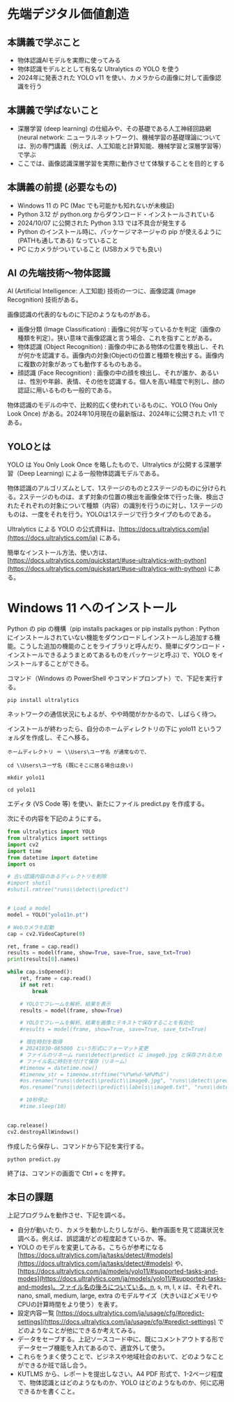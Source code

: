 # 先端デジタル価値創造

## 本講義で学ぶこと
- 物体認識AIモデルを実際に使ってみる
- 物体認識モデルととして有名な Ultralytics の YOLO を使う
- 2024年に発表された YOLO v11 を使い、カメラからの画像に対して画像認識を行う

## 本講義で学ばないこと
- 深層学習 (deep learning) の仕組みや、その基礎である人工神経回路網 (neural network: ニューラルネットワーク)、機械学習の基礎理論については、別の専門講義（例えば、人工知能と計算知能、機械学習と深層学習等）で学ぶ
- ここでは、画像認識深層学習を実際に動作させて体験することを目的とする

## 本講義の前提 (必要なもの)
- Windows 11 の PC (Mac でも可能かも知れないが未検証)
- Python 3.12 が python.org からダウンロード・インストールされている
- 2024/10/07 に公開された Python 3.13 では不具合が発生する
- Python のインストール時に、パッケージマネージャの pip が使えるように (PATHも通してある) なっていること
- PC にカメラがついていること (USBカメラでも良い)

## AI の先端技術～物体認識

AI (Artificial Intelligence: 人工知能) 技術の一つに、画像認識 (Image Recognition) 技術がある。

画像認識の代表的なものに下記のようなものがある。
- 画像分類 (Image Classification) : 画像に何が写っているかを判定（画像の種類を判定）。狭い意味で画像認識と言う場合、これを指すことがある。
- 物体認識 (Object Recognition) : 画像の中にある物体の位置を検出し、それが何かを認識する。画像内の対象(Object)の位置と種類を検出する。画像内に複数の対象があっても動作するものもある。
- 顔認識 (Face Recognition) : 画像の中の顔を検出し、それが誰か、あるいは、性別や年齢、表情、その他を認識する。個人を高い精度で判別し、顔の認証に用いるものも一般的である。

物体認識のモデルの中で、比較的広く使われているものに、YOLO (You Only Look Once) がある。2024年10月現在の最新版は、2024年に公開された v11 である。

## YOLOとは

YOLO は You Only Look Once を略したもので、Ultralytics が公開する深層学習（Deep Learning) による一般物体認識モデルである。

物体認識のアルゴリズムとして、1ステージのものと2ステージのものに分けられる。2ステージのものは、まず対象の位置の検出を画像全体で行った後、検出されたそれぞれの対象について種類（内容）の識別を行うのに対し、1ステージのものは、一度をそれを行う。YOLOは1ステージで行うタイプのものである。

Ultralytics による YOLO の公式資料は、[https://docs.ultralytics.com/ja](https://docs.ultralytics.com/ja) にある。

簡単なインストール方法、使い方は、[https://docs.ultralytics.com/quickstart/#use-ultralytics-with-python](https://docs.ultralytics.com/quickstart/#use-ultralytics-with-python) にある。

# Windows 11 へのインストール

Python の pip の機構（pip installs packages or pip installs python : Python にインストールされていない機能をダウンロードしインストールし追加する機能。こうした追加の機能のことをライブラリと呼んだり、簡単にダウンロード・インストールできるようまとめてあるものをパッケージと呼ぶ) で、YOLO をインストールすることができる。

コマンド（Windows の PowerShell やコマンドプロンプト）で、下記を実行する。

```
pip install ultralytics
```

ネットワークの通信状況にもよるが、やや時間がかかるので、しばらく待つ。

インストールが終わったら、自分のホームディレクトリの下に yolo11 というフォルダを作成し、そこへ移る。

```
ホームディレクトリ ＝ \\Users\ユーザ名 が通常なので、

cd \\Users\ユーザ名 (既にそこに居る場合は良い)

mkdir yolo11

cd yolo11
```

エディタ (VS Code 等) を使い、新たにファイル predict.py を作成する。

次にその内容を下記のようにする。
```python
from ultralytics import YOLO
from ultralytics import settings
import cv2
import time
from datetime import datetime
import os

# 古い認識内容のあるディレクトリを削除
#import shutil
#shutil.rmtree("runs\\detect\\predict")


# Load a model
model = YOLO("yolo11n.pt")

# Webカメラを起動
cap = cv2.VideoCapture(0)

ret, frame = cap.read()
results = model(frame, show=True, save=True, save_txt=True)
print(results[0].names)

while cap.isOpened():
    ret, frame = cap.read()
    if not ret:
        break

    # YOLOでフレームを解析、結果を表示
    results = model(frame, show=True)

    # YOLOでフレームを解析、結果を画像とテキストで保存することを有効化
    #results = model(frame, show=True, save=True, save_txt=True)

    # 現在時刻を取得
    # 20241030-085000 という形式にフォーマット変更
    # ファイルのリネーム runs\detect\predict に image0.jpg と保存されるため
    # ファイル名に時刻を付けて保存（リネーム）
    #timenow = datetime.now()
    #timenow_str = timenow.strftime("%Y%m%d-%H%M%S")
    #os.rename("runs\\detect\\predict\\image0.jpg", "runs\\detect\\predict\\" + timenow_str + ".jpg")
    #os.rename("runs\\detect\\predict\\labels\\image0.txt", "runs\\detect\\predict\\labels\\" + timenow_str + ".txt")

    # 10秒停止
    #time.sleep(10)
    

cap.release()
cv2.destroyAllWindows()
```

作成したら保存し、コマンドから下記を実行する。

```
python predict.py
```

終了は、コマンドの画面で Ctrl + c を押す。

## 本日の課題

上記プログラムを動作させ、下記を調べる。

- 自分が動いたり、カメラを動かしたりしながら、動作画面を見て認識状況を調べる。例えば、誤認識がどの程度起きているか、等。
- YOLO のモデルを変更してみる。こちらが参考になる[https://docs.ultralytics.com/ja/tasks/detect/#models](https://docs.ultralytics.com/ja/tasks/detect/#models) や、  [https://docs.ultralytics.com/ja/models/yolo11/#supported-tasks-and-modes](https://docs.ultralytics.com/ja/models/yolo11/#supported-tasks-and-modes)。ファイル名の後ろについている、n, s, m, l, x は、それぞれ、nano, small, medium, large, extra のモデルサイズ（大きいほどメモリやCPUの計算時間をより使う）を表す。
- 設定内容一覧 [https://docs.ultralytics.com/ja/usage/cfg/#predict-settings](https://docs.ultralytics.com/ja/usage/cfg/#predict-settings) でどのようなことが他にできるか考えてみる。
- データをセーブする。上記ソースコード中に、既にコメントアウトする形でデータセーブ機能を入れてあるので、適宜外して使う。
- これらをうまく使うことで、ビジネスや地域社会のおいて、どのようなことができるか班で話し合う。
- KUTLMS から、レポートを提出しなさい。A4 PDF 形式で、1-2ページ程度で、物体認識とはどのようなものか、YOLO はどのようなものか、何に応用できるかを書くこと。
